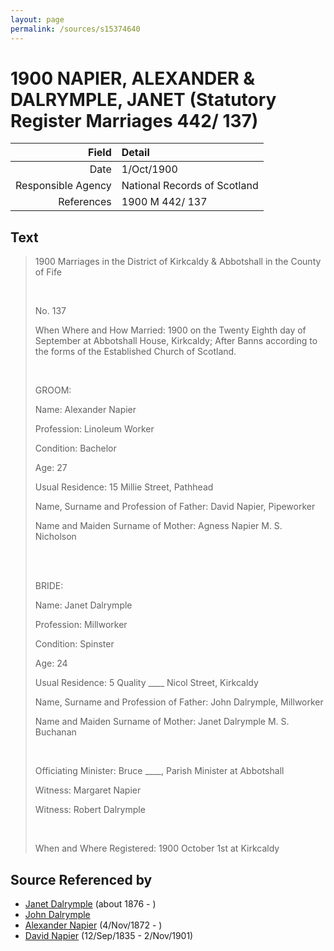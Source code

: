```yaml
---
layout: page
permalink: /sources/s15374640
---
```


# 1900 NAPIER, ALEXANDER & DALRYMPLE, JANET (Statutory Register Marriages 442/ 137)

Field | Detail
---:|:---
Date | 1/Oct/1900
Responsible Agency | National Records of Scotland
References | 1900 M 442/ 137

## Text

> 1900 Marriages in the District of Kirkcaldy & Abbotshall in the County of Fife
>
> <br/>
>
> No. 137
>
> When Where and How Married: 1900 on the Twenty Eighth day of September at Abbotshall House, Kirkcaldy; After Banns according to the forms of the Established Church of Scotland.
>
> <br/>
>
> GROOM:
>
> Name: Alexander Napier
>
> Profession: Linoleum Worker
>
> Condition: Bachelor
>
> Age: 27
>
> Usual Residence: 15 Millie Street, Pathhead
>
> Name, Surname and Profession of Father: David Napier, Pipeworker
>
> Name and Maiden Surname of Mother: Agness Napier M. S. Nicholson
>
> <br/>
>
> <br/>
>
> BRIDE:
>
> Name: Janet Dalrymple
>
> Profession: Millworker
>
> Condition: Spinster
>
> Age: 24
>
> Usual Residence: 5 Quality ____ Nicol Street, Kirkcaldy
>
> Name, Surname and Profession of Father: John Dalrymple, Millworker
>
> Name and Maiden Surname of Mother: Janet Dalrymple M. S. Buchanan
>
> <br/>
>
> Officiating Minister: Bruce ____, Parish Minister at Abbotshall
>
> Witness: Margaret Napier
>
> Witness: Robert Dalrymple
>
> <br/>
>
> When and Where Registered: 1900 October 1st at Kirkcaldy
>

## Source Referenced by

* [Janet Dalrymple](../people/@30057967@-janet-dalrymple-b1876-d.md) (about 1876 - )
* [John Dalrymple](../people/@90699645@-john-dalrymple-b-d.md)
* [Alexander Napier](../people/@22451165@-alexander-napier-b1872-11-4-d.md) (4/Nov/1872 - )
* [David Napier](../people/@41697732@-david-napier-b1835-9-12-d1901-11-2.md) (12/Sep/1835 - 2/Nov/1901)
